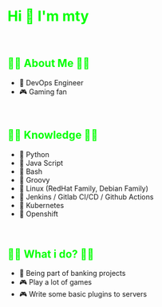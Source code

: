 # <span style="color: lime"> **Hi 👋 I'm mty** </span>
<br>

## <span style="color: lime">🤷‍♂️ **About Me** 🤷‍♂️</span>
- 🎉 DevOps Engineer
- 🎮 Gaming fan
<br>

## <span style="color: lime">🤷‍♂️ **Knowledge** 🤷‍♂️</span>
- 🎉 Python
- 🎉 Java Script
- 🎉 Bash
- 🎉 Groovy
- 🎉 Linux (RedHat Family, Debian Family)
- 🎉 Jenkins / Gitlab CI/CD / Github Actions
- 🎉 Kubernetes
- 🎉 Openshift
<br>

## <span style="color: lime">🤷‍♂️ **What i do?** 🤷‍♂️</span>
- 🎉 Being part of banking projects
- 🎮 Play a lot of games
- 🎮 Write some basic plugins to servers
<br>
